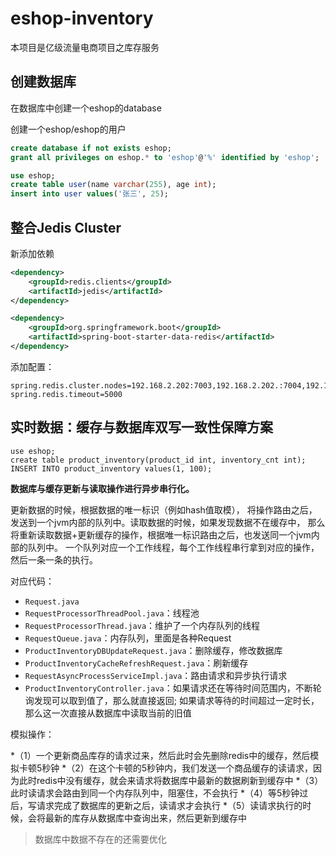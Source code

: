 # eshop-inventory

本项目是亿级流量电商项目之库存服务

## 创建数据库

在数据库中创建一个eshop的database

创建一个eshop/eshop的用户

```sql
create database if not exists eshop;
grant all privileges on eshop.* to 'eshop'@'%' identified by 'eshop';

use eshop;
create table user(name varchar(255), age int);
insert into user values('张三', 25);
```


## 整合Jedis Cluster

新添加依赖

```xml
<dependency>
    <groupId>redis.clients</groupId>
    <artifactId>jedis</artifactId>
</dependency>

<dependency>
    <groupId>org.springframework.boot</groupId>
    <artifactId>spring-boot-starter-data-redis</artifactId>
</dependency>
```

添加配置：

```properties
spring.redis.cluster.nodes=192.168.2.202:7003,192.168.2.202.:7004,192.168.2.203:7006
spring.redis.timeout=5000
```


## 实时数据：缓存与数据库双写一致性保障方案

```mysql
use eshop;
create table product_inventory(product_id int, inventory_cnt int);
INSERT INTO product_inventory values(1, 100);
```


**数据库与缓存更新与读取操作进行异步串行化。** 

更新数据的时候，根据数据的唯一标识（例如hash值取模），
将操作路由之后，发送到一个jvm内部的队列中。读取数据的时候，如果发现数据不在缓存中，
那么将重新读取数据+更新缓存的操作，根据唯一标识路由之后，也发送同一个jvm内部的队列中。
一个队列对应一个工作线程，每个工作线程串行拿到对应的操作，然后一条一条的执行。

对应代码： 

* `Request.java`
* `RequestProcessorThreadPool.java`：线程池
* `RequestProcessorThread.java`：维护了一个内存队列的线程
* `RequestQueue.java`：内存队列，里面是各种Request
* `ProductInventoryDBUpdateRequest.java`：删除缓存，修改数据库
* `ProductInventoryCacheRefreshRequest.java`：刷新缓存
* `RequestAsyncProcessServiceImpl.java`：路由请求和异步执行请求
* `ProductInventoryController.java`：如果请求还在等待时间范围内，不断轮询发现可以取到值了，那么就直接返回; 如果请求等待的时间超过一定时长，那么这一次直接从数据库中读取当前的旧值


模拟操作：


*（1）一个更新商品库存的请求过来，然后此时会先删除redis中的缓存，然后模拟卡顿5秒钟
*（2）在这个卡顿的5秒钟内，我们发送一个商品缓存的读请求，因为此时redis中没有缓存，就会来请求将数据库中最新的数据刷新到缓存中
*（3）此时读请求会路由到同一个内存队列中，阻塞住，不会执行
*（4）等5秒钟过后，写请求完成了数据库的更新之后，读请求才会执行
*（5）读请求执行的时候，会将最新的库存从数据库中查询出来，然后更新到缓存中



> 数据库中数据不存在的还需要优化